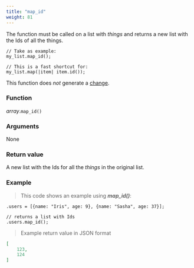 ```yaml
---
title: "map_id"
weight: 81
---
```


The function must be called on a list with *things* and returns a new list with the Ids of all the things.

```thingsdb,syntax_only
// Take as example:
my_list.map_id();

// This is a fast shortcut for:
my_list.map(|item| item.id());
```

This function does *not* generate a [change](../../../overview/changes).

### Function

*array*.`map_id()`

### Arguments

None

### Return value

A new list with the Ids for all the *things* in the original list.

### Example

> This code shows an example using ***map_id()***:

```thingsdb,should_pass
.users = [{name: "Iris", age: 9}, {name: "Sasha", age: 37}];

// returns a list with Ids
.users.map_id();
```

> Example return value in JSON format

```json
[
    123,
    124
]
```

